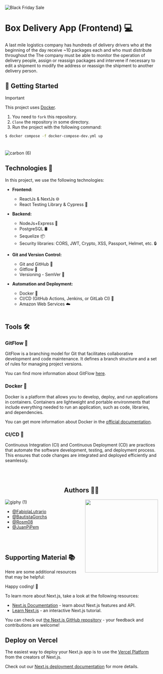 ![Black Friday Sale](https://github.com/JuanPiPem/BoxDeliveryFrontend/assets/89758759/97ae590f-60ab-4006-a309-43c65a523d89)


# Box Delivery App (Frontend) 💻

A last mile logistics company has hundreds of delivery drivers who at the beginning of the day receive ~10 packages each and who must distribute throughout the 
The company must be able to monitor the operation of delivery people, assign or reassign packages and intervene if necessary to edit a shipment to modify the address or reassign the shipment to another delivery person.


## 🛵 Getting Started
> [!IMPORTANT]
> This project uses <a href="https://www.docker.com/" target="_blank" >Docker</a>. <br/>

1. You need to `fork` this repository.
2. `Clone` the repository in some directory.
3. Run the project with the following command: 

```bash
$ docker compose -f docker-compose-dev.yml up
```

# 
![carbon (6)](https://github.com/JuanPiPem/BoxDeliveryFrontend/assets/89758759/8e4a1b90-d6eb-403b-beed-26ae7a2fa26a)

## Technologies 🚀

In this project, we use the following technologies:

- **Frontend:**
  - ReactJs & NextJs 🌐
  - React Testing Library & Cypress 🧪

- **Backend:**
  - NodeJs+Express 🚀
  - PostgreSQL 🛢️
  - Sequelize 📦
  - Security libraries: CORS, JWT, Crypto, XSS, Passport, Helmet, etc. 🔒

- **Git and Version Control:**
  - Git and GitHub 🤖
  - Gitflow 🎨
  - Versioning - SemVer 🔄

- **Automation and Deployment:**
  - Docker 🐳
  - CI/CD (GitHub Actions, Jenkins, or GitLab CI) 🔄
  - Amazon Web Services ☁️
<br/><br/>
## Tools 🛠️

### GitFlow 🌊

GitFlow is a branching model for Git that facilitates collaborative development and code maintenance. It defines a branch structure and a set of rules for managing project versions.

You can find more information about GitFlow [here](https://nvie.com/posts/a-successful-git-branching-model/).

### Docker 🐳

Docker is a platform that allows you to develop, deploy, and run applications in containers. Containers are lightweight and portable environments that include everything needed to run an application, such as code, libraries, and dependencies.

You can get more information about Docker in the [official documentation](https://docs.docker.com/).

### CI/CD 🔄

Continuous Integration (CI) and Continuous Deployment (CD) are practices that automate the software development, testing, and deployment process. This ensures that code changes are integrated and deployed efficiently and seamlessly.

<br/><br/>

<h2 align="center">Authors 👨‍💻</h2>

![giphy (1)](https://github.com/JuanPiPem/BoxDeliveryFrontend/assets/89758759/825e82d7-7795-461e-9dab-59f7ca76e1e5)
<img align="right" height="240"  src="./giphy.gif"  />

- [@FabiolaLutrario](https://github.com/FabiolaLutrario) 
- [@BautistaGorchs](https://github.com/bautistagorchs) 
- [@Rosm08](https://github.com/Rosm08) 
- [@JuanPiPem](https://github.com/JuanPiPem)


<br/><br/>

## Supporting Material 📚

Here are some additional resources that may be helpful:

Happy coding! 🌟

To learn more about Next.js, take a look at the following resources:

- [Next.js Documentation](https://nextjs.org/docs) - learn about Next.js features and API.
- [Learn Next.js](https://nextjs.org/learn) - an interactive Next.js tutorial.

You can check out [the Next.js GitHub repository](https://github.com/vercel/next.js/) - your feedback and contributions are welcome!

## Deploy on Vercel

The easiest way to deploy your Next.js app is to use the [Vercel Platform](https://vercel.com/new?utm_medium=default-template&filter=next.js&utm_source=create-next-app&utm_campaign=create-next-app-readme) from the creators of Next.js.

Check out our [Next.js deployment documentation](https://nextjs.org/docs/deployment) for more details.
